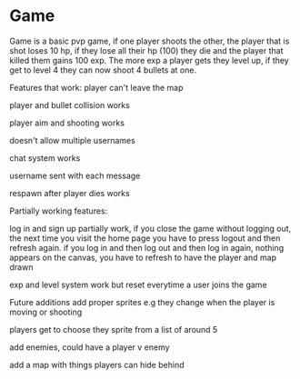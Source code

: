 # Game

Game is a basic pvp game, if one player shoots the other, the player that is shot loses 10 hp, if they lose all their hp (100)
they die and the player that killed them gains 100 exp. The more exp a player gets they level up, if they get to level 4 they 
can now shoot 4 bullets at one. 

Features that work:
player can't leave the map

player and bullet collision works

player aim and shooting works

doesn't allow multiple usernames

chat system works

username sent with each message

respawn after player dies works

Partially working features:

log in and sign up partially work, if you close the game without logging out, the next time you visit the home page you have to press logout and then refresh again. if you log in and then log out and then log in again, nothing appears on the canvas, you have to refresh to have the player and map drawn

exp and level system work but reset everytime a user joins the game

Future additions
add proper sprites e.g they change when the player is moving or shooting

players get to choose they sprite from a list of around 5

add enemies, could have a player v enemy 

add a map with things players can hide behind
